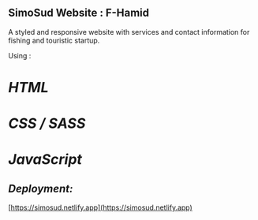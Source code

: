 ## SimoSud Website : F-Hamid

A styled and responsive website with services and contact information for fishing and touristic startup.

Using :

# _HTML_

# _CSS / SASS_

# _JavaScript_

## _Deployment:_

[https://simosud.netlify.app](https://simosud.netlify.app)
